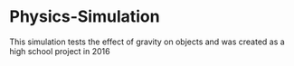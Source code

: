 # Physics-Simulation
This simulation tests the effect of gravity on objects and was created as a high school project in 2016
